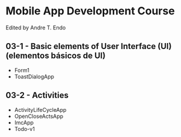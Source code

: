 # Mobile App Development Course
Edited by Andre T. Endo

## 03-1 - Basic elements of User Interface (UI) (elementos básicos de UI)

- Form1
- ToastDialogApp

## 03-2 - Activities

- ActivityLifeCycleApp
- OpenCloseActsApp
- ImcApp
- Todo-v1




